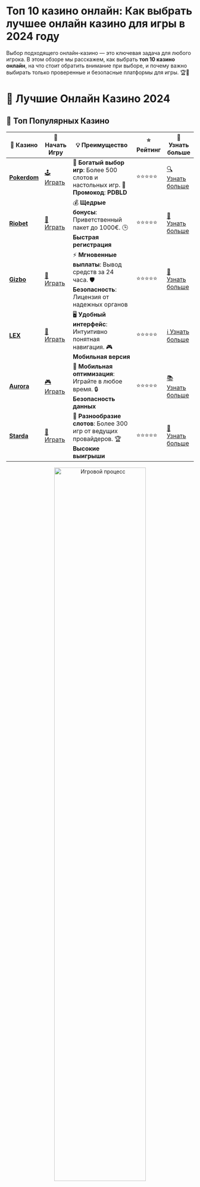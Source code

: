 # **Топ 10 казино онлайн: Как выбрать лучшее онлайн казино для игры в 2024 году**

Выбор подходящего онлайн-казино — это ключевая задача для любого игрока. В этом обзоре мы расскажем, как выбрать **топ 10 казино онлайн**, на что стоит обратить внимание при выборе, и почему важно выбирать только проверенные и безопасные платформы для игры. 🏆🎰

# 🎰 Лучшие Онлайн Казино 2024

## 🌟 Топ Популярных Казино

| 🎲 **Казино** | 🔗 **Начать Игру** | 💡 **Преимущество** | ⭐ **Рейтинг** | 🔗 **Узнать больше** |
|--------------|---------------------|---------------------|----------------|----------------------|
| [**Pokerdom**](https://brandplay.link/4k77v2yx) | [🕹️ Играть](https://brandplay.link/4k77v2yx) | 🎉 **Богатый выбор игр**: Более 500 слотов и настольных игр. 🎁 **Промокод**: **PDBLD** | ⭐⭐⭐⭐⭐ | [🔍 Узнать больше](https://brandplay.link/4k77v2yx) |
| [**Riobet**](https://brandplay.link/7xBLTPyj) | [🎰 Играть](https://brandplay.link/7xBLTPyj) | 💰 **Щедрые бонусы**: Приветственный пакет до 1000€. 🕒 **Быстрая регистрация** | ⭐⭐⭐⭐⭐ | [📖 Узнать больше](https://brandplay.link/7xBLTPyj) |
| [**Gizbo**](https://brandplay.link/bprXw4YV) | [🎲 Играть](https://brandplay.link/bprXw4YV) | ⚡ **Мгновенные выплаты**: Вывод средств за 24 часа. 🛡️ **Безопасность**: Лицензия от надежных органов | ⭐⭐⭐⭐⭐ | [📝 Узнать больше](https://brandplay.link/bprXw4YV) |
| [**LEX**](https://brandplay.link/zW4hdDFV) | [🤑 Играть](https://brandplay.link/zW4hdDFV) | 🖥️ **Удобный интерфейс**: Интуитивно понятная навигация. 🎮 **Мобильная версия** | ⭐⭐⭐⭐⭐ | [ℹ️ Узнать больше](https://brandplay.link/zW4hdDFV) |
| [**Aurora**](https://10trafic-stat2.com/click/668546556bcc6313411604bd/6766/13032/subaccount) | [🎮 Играть](https://10trafic-stat2.com/click/668546556bcc6313411604bd/6766/13032/subaccount) | 📱 **Мобильная оптимизация**: Играйте в любое время. 🔒 **Безопасность данных** | ⭐⭐⭐⭐⭐ | [📚 Узнать больше](https://10trafic-stat2.com/click/668546556bcc6313411604bd/6766/13032/subaccount) |
| [**Starda**](https://brandplay.link/fB7xwRFL) | [🎯 Играть](https://brandplay.link/fB7xwRFL) | 🎰 **Разнообразие слотов**: Более 300 игр от ведущих провайдеров. 🏆 **Высокие выигрыши** | ⭐⭐⭐⭐⭐ | [🔎 Узнать больше](https://brandplay.link/fB7xwRFL) |

<div align="center">
    <img src="https://i.pinimg.com/originals/87/9e/b9/879eb9354dd0699582408b68f2e253b2.gif" alt="Игровой процесс" width="70%">
</div>

## 💎 Лучшие Бонусы и Акции

| 🎲 **Казино** | 🔗 **Начать Игру** | 💡 **Преимущество** | ⭐ **Рейтинг** | 🔗 **Узнать больше** |
|--------------|---------------------|---------------------|----------------|----------------------|
| [**Kometa**](https://brandplay.link/8ZymQJV8) | [🎰 Играть](https://brandplay.link/8ZymQJV8) | 🎁 **Эксклюзивные бонусы**: Регулярные акции и промо. 🔄 **Программы лояльности** | ⭐⭐⭐⭐☆ | [🔍 Узнать больше](https://brandplay.link/8ZymQJV8) |
| [**R7**](https://brandplay.link/bMd3Yjsw) | [🕹️ Играть](https://brandplay.link/bMd3Yjsw) | 🕒 **Круглосуточная поддержка**: Всегда на связи. 💸 **Высокие лимиты** | ⭐⭐⭐⭐☆ | [📖 Узнать больше](https://brandplay.link/bMd3Yjsw) |
| [**7K**](https://brandplay.link/BvQyFShp) | [🎲 Играть](https://brandplay.link/BvQyFShp) | 🌟 **Эксклюзивные бонусы**: Только для VIP игроков. 🎉 **Сезонные акции** | ⭐⭐⭐⭐☆ | [📝 Узнать больше](https://brandplay.link/BvQyFShp) |
| [**Kent**](https://brandplay.link/Fv2WP3js) | [🤑 Играть](https://brandplay.link/Fv2WP3js) | 📈 **Высокий RTP**: Более 98%. 💼 **Профессиональная поддержка** | ⭐⭐⭐⭐☆ | [ℹ️ Узнать больше](https://brandplay.link/Fv2WP3js) |
| [**1Xslots**](https://brandplay.link/hSB1khtr) | [🎮 Играть](https://brandplay.link/hSB1khtr) | 🎉 **Множество акций**: Еженедельные бонусы и турниры. 🛡️ **Безопасность** | ⭐⭐⭐⭐☆ | [📚 Узнать больше](https://brandplay.link/hSB1khtr) |
| [**Gama**](https://brandplay.link/j6NMKsDz) | [🎯 Играть](https://brandplay.link/j6NMKsDz) | 🔍 **Интуитивный интерфейс**: Легкость использования. 🏅 **Престижные турниры** | ⭐⭐⭐⭐☆ | [🔎 Узнать больше](https://brandplay.link/j6NMKsDz) |

<div align="center">
    <img src="https://i.pinimg.com/originals/87/9e/b9/879eb9354dd0699582408b68f2e253b2.gif" alt="Игровой процесс" width="70%">
</div>

## 🚀 Быстрые Выигрыши и Поддержка

| 🎲 **Казино** | 🔗 **Начать Игру** | 💡 **Преимущество** | ⭐ **Рейтинг** | 🔗 **Узнать больше** |
|--------------|---------------------|---------------------|----------------|----------------------|
| [**Onion**](https://brandplay.link/zBGRVpQ9) | [🎰 Играть](https://brandplay.link/zBGRVpQ9) | 🤑 **Низкие ставки**: Идеально для начинающих. 🔄 **Быстрые выводы** | ⭐⭐⭐⭐☆ | [🔍 Узнать больше](https://brandplay.link/zBGRVpQ9) |
| [**Чемпион**](https://temon-gter.cfd/go/lRq?p80412p304504pcc44t17455) | [🕹️ Играть](https://temon-gter.cfd/go/lRq?p80412p304504pcc44t17455) | 🏅 **Лояльная программа**: Награды за активность. 🎁 **Ежемесячные бонусы** | ⭐⭐⭐⭐☆ | [📖 Узнать больше](https://temon-gter.cfd/go/lRq?p80412p304504pcc44t17455) |
| [**Vavada**](https://vavadapartner.pro/?promo=ea5c9275-6854-4505-94fc-95ab18221945-linkb2) | [🎲 Играть](https://vavadapartner.pro/?promo=ea5c9275-6854-4505-94fc-95ab18221945-linkb2) | 🚀 **Быстрая регистрация**: Начните играть мгновенно. 🔐 **Безопасные транзакции** | ⭐⭐⭐⭐☆ | [📝 Узнать больше](https://vavadapartner.pro/?promo=ea5c9275-6854-4505-94fc-95ab18221945-linkb2) |
| [**Friends**](https://gofriends.kim/linkb2) | [🤑 Играть](https://gofriends.kim/linkb2) | 🤝 **Социальные игры**: Играйте с друзьями. 🌐 **Мультиплатформенность** | ⭐⭐⭐⭐☆ | [ℹ️ Узнать больше](https://gofriends.kim/linkb2) |
| [**1WIN**](https://brandplay.link/smXVpBbG) | [🎮 Играть](https://brandplay.link/smXVpBbG) | 🏆 **Спортивные ставки**: Широкий выбор видов спорта. 💵 **Высокие коэффициенты** | ⭐⭐⭐⭐☆ | [📚 Узнать больше](https://brandplay.link/smXVpBbG) |
| [**Drip**](https://drp-ircp01.com/c07e6a3db) | [🎯 Играть](https://drp-ircp01.com/c07e6a3db) | 🌐 **Инновационные игры**: Новейшие игровые технологии. 🛡️ **Высокая безопасность** | ⭐⭐⭐⭐☆ | [🔎 Узнать больше](https://drp-ircp01.com/c07e6a3db) |
| [**JoyCasino**](https://rpc30.call2me.pro/?/ru/registration?apkpop=0&partner=p24970p3291217pc98f) | [🎰 Играть](https://rpc30.call2me.pro/?/ru/registration?apkpop=0&partner=p24970p3291217pc98f) | 🎁 **Приятные бонусы**: Ежедневные акции и подарки. 🕹️ **Разнообразие игр** | ⭐⭐⭐⭐☆ | [🔍 Узнать больше](https://rpc30.call2me.pro/?/ru/registration?apkpop=0&partner=p24970p3291217pc98f) |

<div align="center">
    <img src="https://i.pinimg.com/originals/87/9e/b9/879eb9354dd0699582408b68f2e253b2.gif" alt="Игровой процесс" width="70%">
</div>
---

✨ **Выбирайте лучшее казино для себя и наслаждайтесь игрой! Удачи!** ✨
![Картинка казино](https://i.pinimg.com/originals/a9/29/6e/a9296ea1cf6a7c20a985e593451f0323.png)

## Почему важно выбирать **топ 10 казино онлайн**? 🌐

В мире онлайн-гемблинга существует множество платформ, но не все из них обеспечивают достойный уровень безопасности, разнообразие игр и выгодные бонусы. Выбирая **топ 10 казино онлайн**, вы гарантируете себе качественный игровой опыт и безопасные условия для игры. Вот основные причины, почему важно выбрать проверенные казино:

### 1. Лицензия и безопасность 🔐

Для того чтобы попасть в **топ 10 казино онлайн**, платформа должна быть лицензирована. Казино без лицензии — это не только риск для ваших средств, но и угроза нечестной игры. Лицензия от авторитетных регуляторов, таких как MGA, UKGC или Кюрасао, гарантирует, что казино работает в рамках закона и соблюдает высокие стандарты безопасности.

Помимо этого, **топ 10 казино онлайн** используют современные технологии шифрования для защиты личных данных и финансовых транзакций своих пользователей. Это гарантирует вашу безопасность на всех этапах игры.

### 2. Разнообразие игр и разработчики 🎮

Одним из важнейших аспектов для выбора **топ 10 казино онлайн** является разнообразие игр. Казино должны предоставлять широкий ассортимент развлечений, включая видеослоты, настольные игры (рулетка, блэкджек, покер), а также живые игры с реальными дилерами.

Лучшие онлайн-казино работают с проверенными разработчиками программного обеспечения, такими как NetEnt, Microgaming, Play'n GO и Evolution Gaming. Это гарантирует, что игры будут честными, качественными и интересными.

### 3. Бонусы и акции: выгода для игроков 💰🎉

**Топ 10 казино онлайн** всегда привлекают игроков выгодными бонусами и акциями. При этом важно обратить внимание не только на размер бонусов, но и на условия их отыгрыша. Бонусы на первый депозит, бесплатные спины и бездепозитные бонусы — это отличные предложения для новых игроков, но важно убедиться, что требования к отыгрышу бонуса разумны.

Многие онлайн-казино также предлагают программы лояльности для постоянных игроков, что позволяет получать дополнительные бонусы, кэшбэки и эксклюзивные предложения.

### 4. Удобство оплаты и вывод средств 💳

Еще одним важным аспектом при выборе **топ 10 казино онлайн** является наличие разнообразных методов пополнения счета и вывода выигрышей. Лучшие казино предлагают множество вариантов оплаты, включая кредитные карты, электронные кошельки (PayPal, Skrill, Neteller), а также криптовалюты.

Скорость вывода средств тоже играет большую роль. **Топ 10 казино онлайн** обрабатывают запросы на вывод быстро и без задержек, что позволяет вам получить ваш выигрыш в кратчайшие сроки.

### 5. Служба поддержки клиентов 📞👩‍💻

Никакое казино не может считаться лучшим, если его поддержка клиентов работает плохо. В **топ 10 казино онлайн** всегда есть круглосуточная служба поддержки, готовая помочь в решении любых вопросов, связанных с депозитами, выводом средств или техническими проблемами.

Прежде чем зарегистрироваться, стоит протестировать службу поддержки через чат или электронную почту, чтобы убедиться в качестве обслуживания.

## Как выбрать **топ 10 казино онлайн**? 🎯

Выбор **топ 10 казино онлайн** — это вопрос баланса между качеством предоставляемых услуг и вашими предпочтениями. Вот несколько шагов, которые помогут вам сделать правильный выбор:

### 1. Проверка лицензии и репутации

Прежде всего, убедитесь, что выбранное вами казино имеет лицензии от авторитетных регулирующих органов. Это подтвердит, что казино работает по честным правилам и предоставляет безопасные условия для игроков.

### 2. Оценка ассортимента игр

Лучшие онлайн-казино предлагают разнообразие игр, чтобы каждый игрок мог найти что-то по своему вкусу. Обратите внимание на количество и качество видеослотов, а также наличие настольных игр и live-казино.

### 3. Условия бонусов и акций

Ознакомьтесь с бонусной программой и условиями отыгрыша. Лучшие казино предлагают привлекательные бонусы для новых игроков, а также регулярные акции для постоянных пользователей.

### 4. Удобство и скорость транзакций

Проверьте, какие методы пополнения счета и вывода средств предлагает казино. Выберите платформу, которая поддерживает удобные для вас методы оплаты и гарантирует быстрые выплаты.

### 5. Оценка качества поддержки клиентов

Перед тем как зарегистрироваться, проверьте, насколько быстро и профессионально работает служба поддержки. Она должна быть доступна 24/7 и решать вопросы игроков в кратчайшие сроки.

## Заключение: Как найти **топ 10 казино онлайн** для себя?

Выбирая **топ 10 казино онлайн**, помните, что каждый игрок имеет свои предпочтения и требования к игровому процессу. Главное — это безопасность, разнообразие игр, удобство платежей и, конечно же, честность платформы. Следуя этим рекомендациям, вы сможете найти лучшее казино для своих нужд и наслаждаться увлекательным игровым процессом.

Не забывайте, что даже в **топ 10 казино онлайн** важно всегда играть ответственно и устанавливать себе ограничения. Удачи в игре! 🍀🎲
